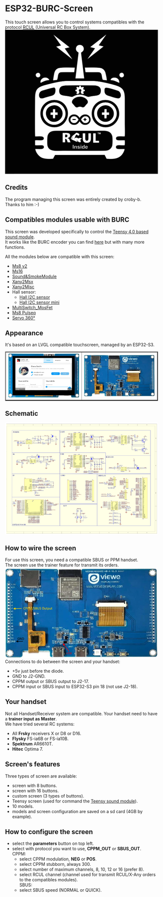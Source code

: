 # ESP32-BURC-Screen
This touch screen allows you to control systems compatibles with the protocol [RCUL](https://p-loussouarn-free-fr.translate.goog/arduino/exemple/RCUL/RCUL.html?_x_tr_sch=http&_x_tr_sl=auto&_x_tr_tl=en&_x_tr_hl=en) (Universal RC Box System).  
![](https://github.com/pierrotm777/ESP32-BURC-Screen/blob/main/RCUL.jpg)  

## Credits
The program managing this screen was entirely created by croby-b.  
Thanks to him :-)  

## Compatibles modules usable with BURC
This screen was developed specifically to control the [Teensy 4.0 based sound module](https://github.com/pierrotm777/SoundModule_Teensy4.0-version).  
It works like the BURC encoder you can find [here](https://github.com/pierrotm777/BURC_Encoder) but with many more functions.  

All the modules below are compatible with this screen:  
- [Ms8 v2](https://github.com/Ingwie/OpenAVRc_Hw/tree/V3/MutltiSwitch_Sw8_V2)  
- [Ms16](https://github.com/Ingwie/OpenAVRc_Hw/tree/V3/MultiSwitch_Sw16-ProMicro)  
- [Sound&SmokeModule](https://github.com/Ingwie/OpenAVRc_Hw/tree/V3/Sound%26SmokeModule)  
- [Xany2Msx](https://github.com/Ingwie/OpenAVRc_Hw/tree/V3/Xany2Msx/Firmware_Msx)  
- [Xany2Misc](https://github.com/Ingwie/OpenAVRc_Hw/tree/V3/Xany2Msx/Firmware_Misc)  
- Hall sensor:  
  * [Hall I2C sensor](https://github.com/Ingwie/OpenAVRc_Hw/tree/V3/Capteur_Hall_I2C)  
  * [Hall I2C sensor mini](https://github.com/Ingwie/OpenAVRc_Hw/tree/V3/Capteur_Hall_I2C_Mini)  
- [MultiSwitch_MosFet](https://github.com/Ingwie/OpenAVRc_Hw/tree/V3/MultiSwitch_MosFet)  
- [Ms8 Pulseq](https://github.com/Ingwie/OpenAVRc_Hw/tree/V3/PulseSeq) 
- [Servo 360°]()  

## Appearance
It's based on an LVGL compatible touchscreen, managed by an ESP32-S3.  
	<table border="2">
	<tr>
	<td><img src="https://github.com/pierrotm777/ESP32-BURC-Screen/blob/main/Screen_Top.png" border="0"/></td>
	<td><img src="https://github.com/pierrotm777/ESP32-BURC-Screen/blob/main/Screen_Bottom.png" border="0"/></td>
	</tr>
	</table>

## Schematic
![](https://github.com/pierrotm777/ESP32-BURC-Screen/blob/main/Screen_Shematic.png)  

## How to wire the screen
For use this screen, you need a compatible SBUS or PPM handset.  
The screen use the trainer feature for transmit its orders.  
![](https://github.com/pierrotm777/ESP32-BURC-Screen/blob/main/Screen_Connections.png)  
Connections to do between the screen and your handset:  
- +5v just before the diode.  
- GND to J2-GND.  
- CPPM output or SBUS output to J2-17.  
- CPPM input or SBUS input to ESP32-S3 pin 18 (not use J2-18).  

## Your handset
Not all Handset/Receiver system are compatible. 
Your handset need to have a **trainer input as Master**.  
We have tried several RC systems:  
- All **Frsky** receivers X or D8 or D16.  
- **Flysky** FS-ia6B or FS-ia10B.  
- **Spektrum** AR6610T.  
- **Hitec** Optima 7.  

## Screen's features
Three types of screen are available:  
- screen with 8 buttons.  
- screen with 16 buttons.  
- custom screen (3 types of buttons).  
- Teensy screen (used for command the [Teensy sound module](https://github.com/pierrotm777/SoundModule_Teensy4.0-version)).  
- 10 models.
- models and screen configuration are saved on a sd card (4GB by example).  

## How to configure the screen
- select the **parameters** button on top left.  
- select with protocol you want to use, **CPPM_OUT** or **SBUS_OUT**.  
	CPPM:
	- select CPPM modulation, **NEG** or **POS**.  
	- select CPPM stubborn, always 300.  
	- select number of maximum channels, 8, 10, 12 or 16 (prefer 8).  
	- select RCUL channel (channel used for transmit RCUL/X-Any orders to the compatibles modules).  
	SBUS:  
	- select SBUS speed (NORMAL or QUICK).  
	